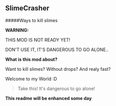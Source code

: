 ## SlimeCrasher 
#####Ways to kill slimes


**WARNING:**

THIS MOD IS NOT READY YET!

DON'T USE IT, IT'S DANGEROUS TO GO ALONE..

**What is this mod about?**

Want to kill slimes? Without drops? And realy fast?

Welcome to my World :D
>Take this! It's dangerous to go alone!

**This readme will be enhanced some day**
